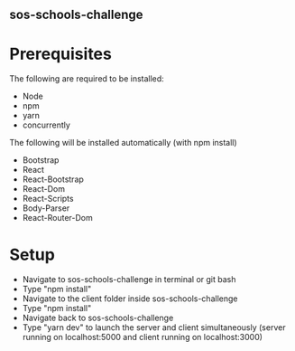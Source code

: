 ﻿## sos-schools-challenge

# Prerequisites

The following are required to be installed:

- Node
- npm
- yarn
- concurrently

The following will be installed automatically (with npm install)

- Bootstrap
- React
- React-Bootstrap
- React-Dom
- React-Scripts
- Body-Parser
- React-Router-Dom

# Setup

- Navigate to sos-schools-challenge in terminal or git bash
- Type "npm install"
- Navigate to the client folder inside sos-schools-challenge
- Type "npm install"
- Navigate back to sos-schools-challenge
- Type "yarn dev" to launch the server and client simultaneously (server running on localhost:5000 and client running on localhost:3000)
